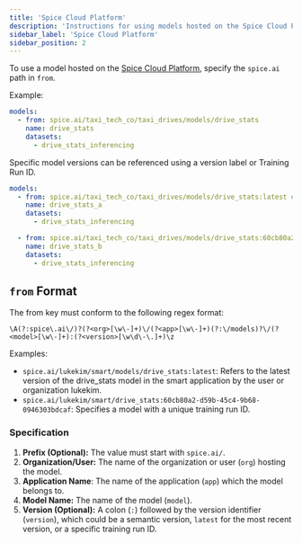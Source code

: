 ```yaml
---
title: 'Spice Cloud Platform'
description: 'Instructions for using models hosted on the Spice Cloud Platform with Spice.'
sidebar_label: 'Spice Cloud Platform'
sidebar_position: 2
---
```


To use a model hosted on the [Spice Cloud Platform](https://docs.spice.ai/building-blocks/spice-models), specify the `spice.ai` path in `from`.

Example:

```yaml
models:
  - from: spice.ai/taxi_tech_co/taxi_drives/models/drive_stats
    name: drive_stats
    datasets:
      - drive_stats_inferencing
```

Specific model versions can be referenced using a version label or Training Run ID.

```yaml
models:
  - from: spice.ai/taxi_tech_co/taxi_drives/models/drive_stats:latest # Label
    name: drive_stats_a
    datasets:
      - drive_stats_inferencing

  - from: spice.ai/taxi_tech_co/taxi_drives/models/drive_stats:60cb80a2-d59b-45c4-9b68-0946303bdcaf # Training Run ID
    name: drive_stats_b
    datasets:
      - drive_stats_inferencing
```

## `from` Format

The from key must conform to the following regex format:

```regex
\A(?:spice\.ai\/)?(?<org>[\w\-]+)\/(?<app>[\w\-]+)(?:\/models)?\/(?<model>[\w\-]+):(?<version>[\w\d\-\.]+)\z
```

Examples:

- `spice.ai/lukekim/smart/models/drive_stats:latest`: Refers to the latest version of the drive_stats model in the smart application by the user or organization lukekim.
- `spice.ai/lukekim/smart/drive_stats:60cb80a2-d59b-45c4-9b68-0946303bdcaf`: Specifies a model with a unique training run ID.

### Specification

1. **Prefix (Optional):** The value must start with `spice.ai/`.
1. **Organization/User:** The name of the organization or user (`org`) hosting the model.
1. **Application Name**: The name of the application (`app`) which the model belongs to.
1. **Model Name:** The name of the model (`model`).
1. **Version (Optional):** A colon (`:`) followed by the version identifier (`version`), which could be a semantic version, `latest` for the most recent version, or a specific training run ID.
